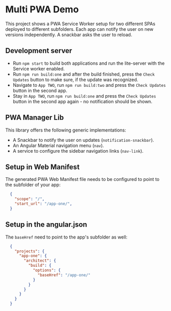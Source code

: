 # Multi PWA Demo

This project shows a PWA Service Worker setup for two different SPAs deployed to different subfolders. Each app can notify the user on new versions independently. A snackbar asks the user to reload.

## Development server

- Run `npm start` to build both applications and run the lite-server with the Service worker enabled.
- Run `npm run build:one` and after the build finished, press the `Check Updates` button to make sure, if the update was recognized.
- Navigate to `App TWO`, run `npm run build:two` and press the `Check Updates` button in the second app.
- Stay in `App TWO`, run `npm run build:one` and press the `Check Updates` button in the second app again - no notification should be shown.

## PWA Manager Lib

This library offers the following generic implementations:
 - A Snackbar to notify the user on updates (`notification-snackbar`).
 - An Angular Material navigation menu (`nav`).
 - A service to configure the sidebar navigation links (`nav-link`).

## Setup in Web Manifest

The generated PWA Web Manifest file needs to be configured to point to the subfolder of your app:

```json
  {
    "scope": "/",
    "start_url": "/app-one/",
  }
```

## Setup in the angular.json

The `baseHref` need to point to the app's subfolder as well:

```json
  {
    "projects": {
      "app-one": {
        "architect": {
          "build": {
            "options": {
              "baseHref": "/app-one/"
            }
          }
        }
      }
    }
  }
```
